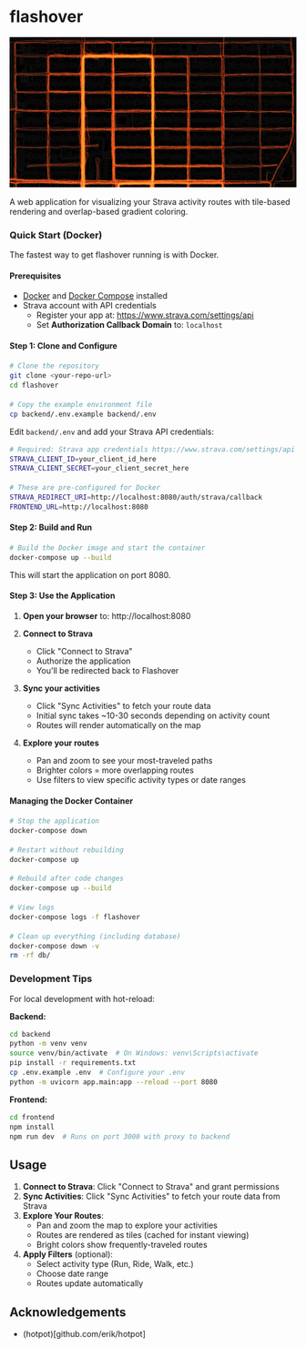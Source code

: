 # flashover

![Flashover Heatmap Example](heatmap.png)

A web application for visualizing your Strava activity routes with tile-based rendering and overlap-based gradient coloring.

### Quick Start (Docker)

The fastest way to get flashover running is with Docker.

#### Prerequisites

- [Docker](https://docs.docker.com/get-docker/) and [Docker Compose](https://docs.docker.com/compose/install/) installed
- Strava account with API credentials
  - Register your app at: https://www.strava.com/settings/api
  - Set **Authorization Callback Domain** to: `localhost`

#### Step 1: Clone and Configure

```bash
# Clone the repository
git clone <your-repo-url>
cd flashover

# Copy the example environment file
cp backend/.env.example backend/.env
```

Edit `backend/.env` and add your Strava API credentials:

```bash
# Required: Strava app credentials https://www.strava.com/settings/api 
STRAVA_CLIENT_ID=your_client_id_here
STRAVA_CLIENT_SECRET=your_client_secret_here

# These are pre-configured for Docker
STRAVA_REDIRECT_URI=http://localhost:8080/auth/strava/callback
FRONTEND_URL=http://localhost:8080
```

#### Step 2: Build and Run

```bash
# Build the Docker image and start the container
docker-compose up --build
```

This will start the application on port 8080.

#### Step 3: Use the Application

1. **Open your browser** to: http://localhost:8080

2. **Connect to Strava**
   - Click "Connect to Strava"
   - Authorize the application
   - You'll be redirected back to Flashover

3. **Sync your activities**
   - Click "Sync Activities" to fetch your route data
   - Initial sync takes ~10-30 seconds depending on activity count
   - Routes will render automatically on the map

4. **Explore your routes**
   - Pan and zoom to see your most-traveled paths
   - Brighter colors = more overlapping routes
   - Use filters to view specific activity types or date ranges

#### Managing the Docker Container

```bash
# Stop the application
docker-compose down

# Restart without rebuilding
docker-compose up

# Rebuild after code changes
docker-compose up --build

# View logs
docker-compose logs -f flashover

# Clean up everything (including database)
docker-compose down -v
rm -rf db/
```

### Development Tips

For local development with hot-reload:

**Backend:**
```bash
cd backend
python -m venv venv
source venv/bin/activate  # On Windows: venv\Scripts\activate
pip install -r requirements.txt
cp .env.example .env  # Configure your .env
python -m uvicorn app.main:app --reload --port 8080
```

**Frontend:**
```bash
cd frontend
npm install
npm run dev  # Runs on port 3000 with proxy to backend
```

## Usage

1. **Connect to Strava**: Click "Connect to Strava" and grant permissions
2. **Sync Activities**: Click "Sync Activities" to fetch your route data from Strava
3. **Explore Your Routes**:
   - Pan and zoom the map to explore your activities
   - Routes are rendered as tiles (cached for instant viewing)
   - Bright colors show frequently-traveled routes
4. **Apply Filters** (optional):
   - Select activity type (Run, Ride, Walk, etc.)
   - Choose date range
   - Routes update automatically

## Acknowledgements
 - (hotpot)[github.com/erik/hotpot]
